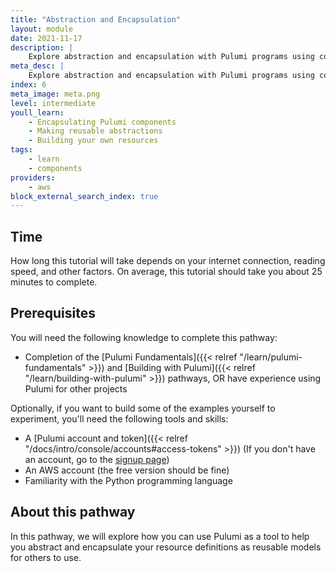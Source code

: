 ```yaml
---
title: "Abstraction and Encapsulation"
layout: module
date: 2021-11-17
description: |
    Explore abstraction and encapsulation with Pulumi programs using component resources.
meta_desc: |
    Explore abstraction and encapsulation with Pulumi programs using component resources.
index: 6
meta_image: meta.png
level: intermediate
youll_learn:
    - Encapsulating Pulumi components
    - Making reusable abstractions
    - Building your own resources
tags:
    - learn
    - components
providers:
    - aws
block_external_search_index: true
---
```


## Time

How long this tutorial will take depends on your internet connection, reading speed, and other factors. On average, this tutorial should take you about 25 minutes to complete.

## Prerequisites

You will need the following knowledge to complete this pathway:

- Completion of the [Pulumi Fundamentals]({{< relref "/learn/pulumi-fundamentals" >}}) and [Building with Pulumi]({{< relref "/learn/building-with-pulumi" >}}) pathways, OR have experience using Pulumi for other projects

Optionally, if you want to build some of the examples yourself to experiment, you'll need the following tools and skills:

- A [Pulumi account and token]({{< relref "/docs/intro/console/accounts#access-tokens" >}}) (If you don't have an account, go to the [signup page](https://app.pulumi.com/signup))
- An AWS account (the free version should be fine)
- Familiarity with the Python programming language

## About this pathway

In this pathway, we will explore how you can use Pulumi as a tool to help you abstract and encapsulate your resource definitions as reusable models for others to use.
